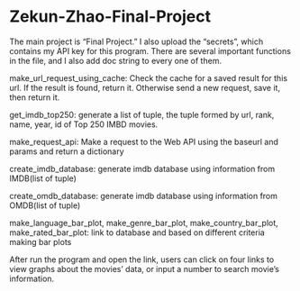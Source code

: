 # Zekun-Zhao-Final-Project
The main project is “Final Project.” I also upload the “secrets”, which contains my API key for this program. 
There are several important functions in the file, and I also add doc string to every one of them.

make_url_request_using_cache: Check the cache for a saved result for this url. If the result is found, return it. Otherwise send a new request, save it, then return it.

get_imdb_top250: generate a list of tuple, the tuple formed by url, rank, name, year, id of Top 250 IMBD movies.

make_request_api: Make a request to the Web API using the baseurl and params and return a dictionary

create_imdb_database: generate imdb database using information from IMDB(list of tuple)

create_omdb_database: generate imdb database using information from OMDB(list of tuple)

make_language_bar_plot, make_genre_bar_plot, make_country_bar_plot, make_rated_bar_plot: link to database and based on different criteria making bar plots

After run the program and open the link, users can click on four links to view graphs about the movies’ data, or input a number to search movie’s information.

